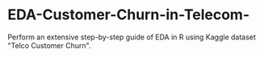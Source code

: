 # EDA-Customer-Churn-in-Telecom-
Perform an extensive step-by-step guide of EDA in R using Kaggle dataset "Telco Customer Churn".
